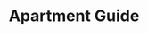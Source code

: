 ---
layout: work-single
title: Apartment Guide
year: 2012
link: "http://www.apartmentguide.com/"
image: apartment-guide.jpg
tags: "Ruby on Rails, Javascript"
description: 
role: Developer
published: true
---